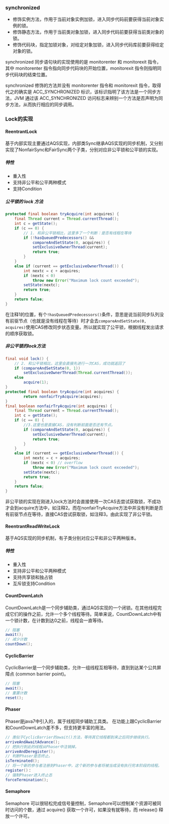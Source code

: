 ### synchronized

- 修饰实例方法，作用于当前对象实例加锁，进入同步代码前要获得当前对象实例的锁。
- 修饰静态方法，作用于当前类对象加锁，进入同步代码前要获得当前类对象的锁。
- 修饰代码块，指定加锁对象，对给定对象加锁，进入同步代码库前要获得给定对象的锁。

synchronized 同步语句块的实现使用的是 monitorenter 和 monitorexit 指令，其中 monitorenter 指令指向同步代码块的开始位置，monitorexit 指令则指明同步代码块的结束位置。

synchronized 修饰的方法并没有 monitorenter 指令和 monitorexit 指令，取得代之的确实是 ACC_SYNCHRONIZED 标识，该标识指明了该方法是一个同步方法，JVM 通过该 ACC_SYNCHRONIZED 访问标志来辨别一个方法是否声明为同步方法，从而执行相应的同步调用。 

### Lock的实现

#### ReentrantLock 

基于内部实现主要通过AQS实现，内部类Sync继承AQS实现的同步机制，又分别实现了NonfairSync和FairSync两个子类，分别对应非公平锁和公平锁的实现。

##### 特性

- 重入性
- 支持非公平和公平两种模式
- 支持Condition

##### 公平锁的 lock 方法

```java
protected final boolean tryAcquire(int acquires) {
    final Thread current = Thread.currentThread();
    int c = getState();
    if (c == 0) {
        // 1. 和非公平锁相比，这里多了一个判断：是否有线程在等待
        if (!hasQueuedPredecessors() &&
            compareAndSetState(0, acquires)) {
            setExclusiveOwnerThread(current);
            return true;
        }
    }
    else if (current == getExclusiveOwnerThread()) {
        int nextc = c + acquires;
        if (nextc < 0)
            throw new Error("Maximum lock count exceeded");
        setState(nextc);
        return true;
    }
    return false;
}
```

 在注释1的位置，有个`!hasQueuedPredecessors()`条件，意思是说当前同步队列没有前驱节点（也就是没有线程在等待）时才会去`compareAndSetState(0, acquires)`使用CAS修改同步状态变量。所以就实现了公平锁，根据线程发出请求的顺序获取锁。 

##### 非公平锁的lock方法

```java
final void lock() {
    // 2. 和公平锁相比，这里会直接先进行一次CAS，成功就返回了
    if (compareAndSetState(0, 1))
        setExclusiveOwnerThread(Thread.currentThread());
    else
        acquire(1);
}
protected final boolean tryAcquire(int acquires) {
        return nonfairTryAcquire(acquires);
}
final boolean nonfairTryAcquire(int acquires) {
    final Thread current = Thread.currentThread();
    int c = getState();
    if (c == 0) {
        //3.这里也是直接CAS，没有判断前面是否还有节点。
        if (compareAndSetState(0, acquires)) {
            setExclusiveOwnerThread(current);
            return true;
        }
    }
    else if (current == getExclusiveOwnerThread()) {
        int nextc = c + acquires;
        if (nextc < 0) // overflow
            throw new Error("Maximum lock count exceeded");
        setState(nextc);
        return true;
    }
    return false;
}
```

 非公平锁的实现在刚进入lock方法时会直接使用一次CAS去尝试获取锁，不成功才会到acquire方法中，如注释2。而在nonfairTryAcquire方法中并没有判断是否有前驱节点在等待，直接CAS尝试获取锁，如注释3。由此实现了非公平锁。 

#### ReentrantReadWriteLock

基于AQS实现的同步机制，有子类分别对应公平和非公平两种版本。

##### 特性

- 重入性 
- 支持非公平和公平两种模式
- 支持共享锁和独占锁
- 互斥锁支持Condition

#### CountDownLatch

CountDownLatch是一个同步辅助类，通过AQS实现的一个闭锁。在其他线程完成它们的操作之前，允许一个多个线程等待。简单来说，CountDownLatch中有一个锁计数，在计数到达0之前，线程会一直等待。

```java
// 阻塞
await();
// 减少计数
countDown();
```



#### CyclicBarrier

CyclicBarrier是一个同步辅助类，允许一组线程互相等待，直到到达某个公共屏障点 (common barrier point)。

```java
// 阻塞
await();
// 重置计数
reset();
```



#### Phaser

Phaser是java7中引入的，属于线程同步辅助工具类。 在功能上跟CyclicBarrier和CountDownLatch差不多，但支持更丰富的用法。

```java
// 类似于CyclicBarrier的await()方法，等待其它线程都到来之后同步继续执行。
arriveAndAwaitAdvance();
// 把执行到此的线程从Phaser中注销掉。
arriveAndDeregister();
// 判断Phaser是否终止。
isTerminated();
// 将一个新的参与者注册到Phaser中，这个新的参与者将被当成没有执行完本阶段的线程。
register()：
// 强制Phaser进入终止态
forceTermination();
```

#### Semaphore

Semaphore 可以很轻松完成信号量控制，Semaphore可以控制某个资源可被同时访问的个数，通过 acquire() 获取一个许可，如果没有就等待，而 release() 释放一个许可。 
